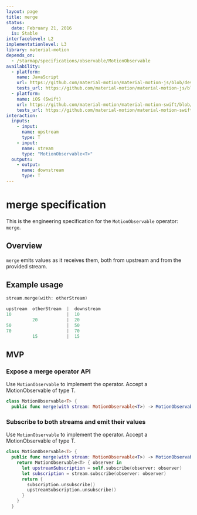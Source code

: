 ```yaml
---
layout: page
title: merge
status:
  date: February 21, 2016
  is: Stable
interfacelevel: L2
implementationlevel: L3
library: material-motion
depends_on:
  - /starmap/specifications/observable/MotionObservable
availability:
  - platform:
    name: JavaScript
    url: https://github.com/material-motion/material-motion-js/blob/develop/packages/core/src/observables/MotionObservable.ts
    tests_url: https://github.com/material-motion/material-motion-js/blob/develop/packages/core/src/observables/__tests__/motionObservable-merge.test.ts
  - platform:
    name: iOS (Swift)
    url: https://github.com/material-motion/material-motion-swift/blob/develop/src/operators/merge.swift
    tests_url: https://github.com/material-motion/material-motion-swift/blob/develop/tests/unit/operator/mergeTests.swift
interaction:
  inputs:
    - input:
      name: upstream
      type: T
    - input:
      name: stream
      type: "MotionObservable<T>"
  outputs:
    - output:
      name: downstream
      type: T
---
```


# merge specification

This is the engineering specification for the `MotionObservable` operator: `merge`.

## Overview

`merge` emits values as it receives them, both from upstream and from the provided stream.

## Example usage

```swift
stream.merge(with: otherStream)

upstream  otherStream  |  downstream
10                     |  10
          20           |  20
50                     |  50
70                     |  70
          15           |  15
```

## MVP

### Expose a merge operator API

Use `MotionObservable` to implement the operator. Accept a MotionObservable of type T.

```swift
class MotionObservable<T> {
  public func merge(with stream: MotionObservable<T>) -> MotionObservable<T>
```

### Subscribe to both streams and emit their values

Use `MotionObservable` to implement the operator. Accept a MotionObservable of type T.

```swift
class MotionObservable<T> {
  public func merge(with stream: MotionObservable<T>) -> MotionObservable<T> {
    return MotionObservable<T> { observer in
      let upstreamSubscription = self.subscribe(observer: observer)
      let subscription = stream.subscribe(observer: observer)
      return {
        subscription.unsubscribe()
        upstreamSubscription.unsubscribe()
      }
    }
  }
```
